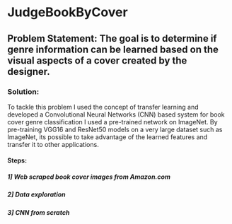 # JudgeBookByCover
## Problem Statement: The goal is to determine if genre information can be learned based on the visual aspects of a cover created by the designer. 

### Solution:
To tackle this problem I used the concept of transfer learning and developed a Convolutional Neural Networks (CNN) based system for book cover genre classification
I used a pre-trained network on ImageNet. By pre-training VGG16 and ResNet50 models on a very large dataset such as ImageNet, its possible to take advantage of the learned features and transfer it to other applications.

#### Steps:
##### 1] Web scraped book cover images from Amazon.com
##### 2] Data exploration
##### 3] CNN from scratch
#####

